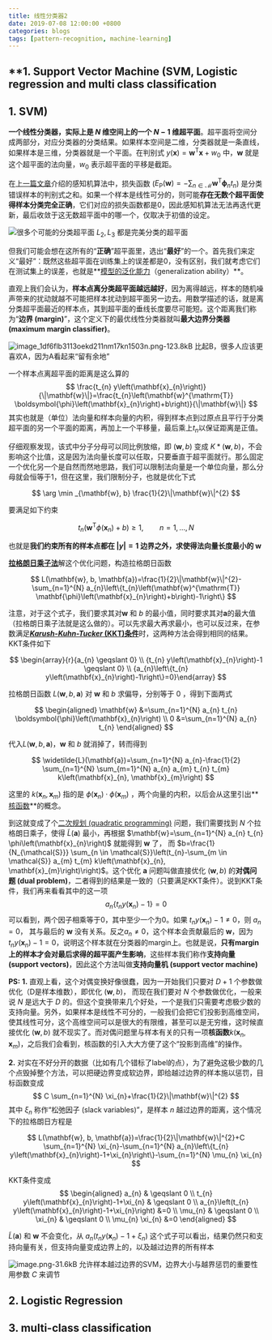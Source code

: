 ```yaml
---
title: 线性分类器2
date: 2019-07-08 12:00:00 +0800
categories: blogs
tags: [pattern-recognition, machine-learning]
---
```


## **1. Support Vector Machine (SVM, Logistic regression and multi class classification

<!-- more -->

## **1. SVM)**

**一个线性分类器，实际上是 $N$ 维空间上的一个 $N-1$ 维超平面**。超平面将空间分成两部分，对应分类器的分类结果。如果样本空间是二维，分类器就是一条直线，如果样本是三维，分类器就是一个平面。在判别式 $y(\mathbf{x})=\mathbf{w}^{\mathrm{T}} \mathbf{x}+w_{0}$ 中，$\mathbf{w}$ 就是这个超平面的法向量，$w_{0}$ 表示超平面的平移是截距。

在[上一篇文章](https://www.zybuluo.com/pluto-the-lost/note/1507124)介绍的感知机算法中，损失函数 ($E_{\mathrm{P}}(\mathbf{w})=-\sum_{n \in \mathcal{M}} \mathbf{w}^{\mathrm{T}} \boldsymbol{\phi}_{n} t_{n}$) 是分类错误样本的判别式之和。如果一个样本是线性可分的，则可能**存在无数个超平面使得样本分类完全正确**，它们对应的损失函数都是0，因此感知机算法无法再迭代更新，最后收敛于这无数超平面中的哪一个，仅取决于初值的设定。

![很多个可能的分类超平面](/assets/images/2019-07-08-线性分类器2.md/1.png)
$L_2, L_3$ 都是完美分类的超平面

但我们可能会想在这所有的“**正确**”超平面里，选出“**最好**”的一个。首先我们来定义“最好”：既然这些超平面在训练集上的误差都是0，没有区别，我们就考虑它们在测试集上的误差，也就是**[模型的泛化能力](to.be.continue)（generalization ability）**。

直观上我们会认为，**样本点离分类超平面越远越好**，因为离得越远，样本的随机噪声带来的扰动就越不可能把样本扰动到超平面另一边去。用数学描述的话，就是离分类超平面最近的样本点，其到超平面的垂线长度要尽可能短。这个距离我们称为“**边界 (margin)**”，这个定义下的最优线性分类器就叫**最大边界分类器 (maximum margin classifier)**。

![image_1df6flb3113oekd211nm17kn1503n.png-123.8kB](/assets/images/2019-07-08-线性分类器2.md/2.png)
比起B，很多人应该更喜欢A，因为A看起来“留有余地”

一个样本点离超平面的距离是这么算的
$$
\frac{t_{n} y\left(\mathbf{x}_{n}\right)}{\|\mathbf{w}\|}=\frac{t_{n}\left(\mathbf{w}^{\mathrm{T}} \boldsymbol{\phi}\left(\mathbf{x}_{n}\right)+b\right)}{\|\mathbf{w}\|}
$$
其实也就是（单位）法向量和样本向量的内积，得到样本点到过原点且平行于分类超平面的另一个平面的距离，再加上一个平移量，最后乘上$t_n$以保证距离是正值。

仔细观察发现，该式中分子分母可以同比例放缩，即 $(\mathbf{w},b)$ 变成 $K*(\mathbf{w},b)$，不会影响这个比值，这是因为法向量长度可以任取，只要垂直于超平面就行。那么固定一个优化另一个是自然而然地思路，我们可以限制法向量是一个单位向量，那么分母就会恒等于1，但在这里，我们限制分子，也就是优化下式

$$
\arg \min _{\mathbf{w}, b} \frac{1}{2}\|\mathbf{w}\|^{2}
$$

要满足如下约束

$$
t_{n}\left(\mathbf{w}^{\mathrm{T}} \phi\left(\mathbf{x}_{n}\right)+b\right) \geqslant 1, \qquad n=1, \ldots, N
$$

也就是**我们约束所有的样本点都在 $|y|= 1$ 边界之外，求使得法向量长度最小的 $\mathbf{w}$**

[**拉格朗日乘子法**](to.be.continue)解这个优化问题，构造拉格朗日函数

$$
L(\mathbf{w}, b, \mathbf{a})=\frac{1}{2}\|\mathbf{w}\|^{2}-\sum_{n=1}^{N} a_{n}\left\{t_{n}\left(\mathbf{w}^{\mathrm{T}} \mathbf{\phi}\left(\mathbf{x}_{n}\right)+b\right)-1\right\}
$$

注意，对于这个式子，我们要求其对$\mathbf{w}$ 和 $b$ 的最小值，同时要求其对$\mathbf{a}$的最大值（拉格朗日乘子法就是这么做的）。可以先求最大再求最小，也可以反过来，在参数满足[***Karush-Kuhn-Tucker* (KKT)条件**](https://en.wikipedia.org/wiki/Karush%E2%80%93Kuhn%E2%80%93Tucker_conditions)时，这两种方法会得到相同的结果。KKT条件如下

$$
\begin{array}{r}{a_{n} \geqslant 0} \\ {t_{n} y\left(\mathbf{x}_{n}\right)-1 \geqslant 0} \\ {a_{n}\left\{t_{n} y\left(\mathbf{x}_{n}\right)-1\right\}=0}\end{array}
$$

拉格朗日函数 $L(\mathbf{w}, b, \mathbf{a})$ 对 $\mathbf{w}$ 和 $b$ 求偏导，分别等于 $0$ ，得到下面两式

$$
\begin{aligned} \mathbf{w} &=\sum_{n=1}^{N} a_{n} t_{n} \boldsymbol{\phi}\left(\mathbf{x}_{n}\right) \\ 0 &=\sum_{n=1}^{N} a_{n} t_{n} \end{aligned}
$$

代入$L(\mathbf{w}, b, \mathbf{a})$，$\mathbf{w}$ 和 $b$ 就消掉了，转而得到

$$
\widetilde{L}(\mathbf{a})=\sum_{n=1}^{N} a_{n}-\frac{1}{2} \sum_{n=1}^{N} \sum_{m=1}^{N} a_{n} a_{m} t_{n} t_{m} k\left(\mathbf{x}_{n}, \mathbf{x}_{m}\right)
$$

这里的 $k\left(\mathbf{x}_{n}, \mathbf{x}_{m}\right)$ 指的是 $\phi (\mathbf{x}_{n}) \cdot \phi(\mathbf{x}_{m})$ ，两个向量的内积，以后会从这里引出**[核函数](to.be.continue)**的概念。

到这就变成了个[二次规划 (quadratic programming)](no.plan.in.near.future) 问题，我们需要找到 $N$ 个拉格朗日乘子，使得 $\widetilde{L}(\mathbf{a})$ 最小，再根据 $\mathbf{w}=\sum_{n=1}^{N} a_{n} t_{n} \phi\left(\mathbf{x}_{n}\right)$ 就能得到 $\mathbf{w}$ 了， 而 $b=\frac{1}{N_{\mathcal{S}}} \sum_{n \in \mathcal{S}}\left(t_{n}-\sum_{m \in \mathcal{S}} a_{m} t_{m} k\left(\mathbf{x}_{n}, \mathbf{x}_{m}\right)\right)$。这个优化 $\mathbf{a}$ 问题叫做直接优化 $(\mathbf{w},b)$ 的**对偶问题 (dual problem)**，二者得到的结果是一致的（只要满足KKT条件）。说到KKT条件，我们再来看看其中的这一项
$$
a_{n}\left\{t_{n} y\left(\mathbf{x}_{n}\right)-1\right\}=0
$$
可以看到，两个因子相乘等于0，其中至少一个为0。如果 $t_ny(\mathbf{x}_n)-1\neq0$，则 $a_n=0$， 其与最后的 $\mathbf{w}$ 没有关系。反之$a_n\neq 0$，这个样本会贡献最后的 $\mathbf{w}$，因为$t_ny(\mathbf{x}_n)-1=0$，说明这个样本就在分类器的margin上。也就是说，**只有margin上的样本才会对最后求得的超平面产生影响**，这些样本我们称作**支持向量 (support vectors)**，因此这个方法叫做**支持向量机 (support vector machine)**

**PS:**
**1.** 直观上看，这个对偶变换好像很蠢，因为一开始我们只要对 $D+1$ 个参数做优化（D是样本维数），即优化 $(\mathbf{w},b)$， 而现在我们要对 $N$ 个参数做优化，一般来说 $N$ 是远大于 $D$ 的。但这个变换带来几个好处，一个是我们只需要考虑极少数的支持向量。另外，如果样本是线性不可分的，一般我们会把它们投影到高维空间，使其线性可分，这个高维空间可以是很大的有限维，甚至可以是无穷维，这时候直接优化 $(\mathbf{w},b)$ 就不现实了。而对偶问题里与样本有关的只有一项**核函数**$k\left(\mathbf{x}_{n}, \mathbf{x}_{m}\right)$，之后我们会看到，核函数的引入大大方便了这个“投影到高维”的操作。

**2.** 对实在不好分开的数据（比如有几个错标了label的点），为了避免这极少数的几个点毁掉整个方法，可以把硬边界变成软边界，即给越过边界的样本施以惩罚，目标函数变成
$$
C \sum_{n=1}^{N} \xi_{n}+\frac{1}{2}\|\mathbf{w}\|^{2}
$$
其中 $\xi_{n}$ 称作“松弛因子 (slack variables)”，是样本 $n$ 越过边界的距离，这个情况下的拉格朗日方程是

$$
L(\mathbf{w}, b, \mathbf{a})=\frac{1}{2}\|\mathbf{w}\|^{2}+C \sum_{n=1}^{N} \xi_{n}-\sum_{n=1}^{N} a_{n}\left\{t_{n} y\left(\mathbf{x}_{n}\right)-1+\xi_{n}\right\}-\sum_{n=1}^{N} \mu_{n} \xi_{n}
$$

KKT条件变成
$$
\begin{aligned} a_{n} & \geqslant 0 \\ t_{n} y\left(\mathbf{x}_{n}\right)-1+\xi_{n} & \geqslant 0 \\ a_{n}\left(t_{n} y\left(\mathbf{x}_{n}\right)-1+\xi_{n}\right) &=0 \\ \mu_{n} & \geqslant 0 \\ \xi_{n} & \geqslant 0 \\ \mu_{n} \xi_{n} &=0 \end{aligned}
$$

 $\widetilde{L}(\mathbf{a})$ 和 $\mathbf{w}$ 不会变化，从 $a_{n}\left(t_{n} y\left(\mathbf{x}_{n}\right)-1+\xi_{n}\right)$ 这个式子可以看出，结果仍然只和支持向量有关，但支持向量变成边界上的，以及越过边界的所有样本

![image.png-31.6kB](/assets/images/2019-07-08-线性分类器2.md/3.png)
允许样本越过边界的SVM，边界大小与越界惩罚的重要性用参数 $C$ 来调节


## **2. Logistic Regression**

## **3. multi-class classification**
